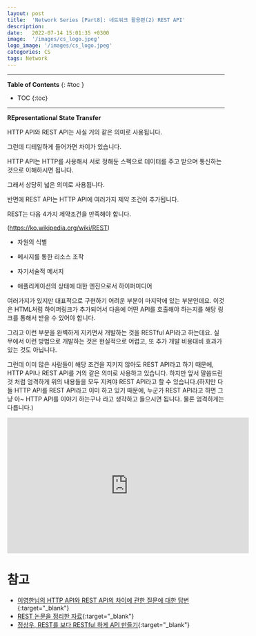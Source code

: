 ```yaml
---
layout: post
title:  'Network Series [Part8]: 네트워크 활용편(2) REST API'
description: 
date:   2022-07-14 15:01:35 +0300
image:  '/images/cs_logo.jpeg'
logo_image: '/images/cs_logo.jpeg'
categories: CS
tags: Network
---
```


---
**Table of Contents**
{: #toc }
*  TOC
{:toc}
---

**REpresentational State Transfer**  

HTTP API와 REST API는 사실 거의 같은 의미로 사용됩니다.

그런데 디테일하게 들어가면 차이가 있습니다.

HTTP API는 HTTP를 사용해서 서로 정해둔 스펙으로 데이터를 주고 받으며 통신하는 것으로 이해하시면 됩니다.

그래서 상당히 넓은 의미로 사용됩니다.

반면에 REST API는 HTTP API에 여러가지 제약 조건이 추가됩니다.

REST는 다음 4가지 제약조건을 만족해야 합니다.

(https://ko.wikipedia.org/wiki/REST)

- 자원의 식별

- 메시지를 통한 리소스 조작

- 자기서술적 메서지

- 애플리케이션의 상태에 대한 엔진으로서 하이퍼미디어

여러가지가 있지만 대표적으로 구현하기 어려운 부분이 마지막에 있는 부분인데요. 이것은 HTML처럼 하이퍼링크가 추가되어서 다음에 어떤 API를 호출해야 하는지를 해당 링크를 통해서 받을 수 있어야 합니다.

그리고 이런 부분을 완벽하게 지키면서 개발하는 것을 RESTful API라고 하는데요. 실무에서 이런 방법으로 개발하는 것은 현실적으로 어렵고, 또 추가 개발 비용대비 효과가 있는 것도 아닙니다.

그런데 이미 많은 사람들이 해당 조건을 지키지 않아도 REST API라고 하기 때문에, HTTP API나 REST API를 거의 같은 의미로 사용하고 있습니다. 하지만 앞서 말씀드린 것 처럼 엄격하게 위의 내용들을 모두 지켜야 REST API라고 할 수 있습니다.(하지만 다들 HTTP API를 REST API라고 이미 하고 있기 때문에, 누군가 REST API라고 하면 그냥 아~ HTTP API를 이야기 하는구나 라고 생각하고 들으시면 됩니다. 물론 엄격하게는 다릅니다.)

<iframe width="560" height="315" src="https://www.youtube.com/embed/RP_f5dMoHFc" title="YouTube video player" frameborder="0" allow="accelerometer; autoplay; clipboard-write; encrypted-media; gyroscope; picture-in-picture" allowfullscreen></iframe>

# 참고

- [이영한님의 HTTP API와 REST API의 차이에 관한 질문에 대한 답변](https://www.inflearn.com/questions/126743){:target="_blank"}
- [REST 논문을 정리한 자료](https://restfulapi.net/){:target="_blank"}
- [정상우, REST를 보다 RESTful 하게 API 만들기](https://pronist.dev/146){:target="_blank"}